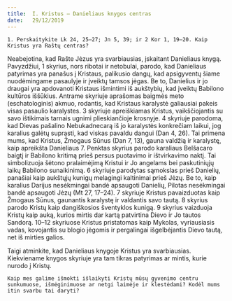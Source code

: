 ```yaml
---
title:  I. Kristus – Danieliaus knygos centras
date:   29/12/2019
---
```


`1. Perskaitykite Lk 24, 25–27; Jn 5, 39; ir 2 Kor 1, 19–20. Kaip Kristus yra Raštų centras?`
														
Neabejotina, kad Rašte Jėzus yra svarbiausias, įskaitant Danieliaus knygą. Pavyzdžiui, 1 skyrius, nors ribotai ir netobulai, parodo, kad Danieliaus patyrimas yra panašus į Kristaus, palikusio dangų, kad apsigyventų šiame nuodėmingame pasaulyje ir įveiktų tamsos jėgas. Be to, Danielius ir jo draugai yra apdovanoti Kristaus išmintimi iš aukštybių, kad įveiktų Babilono kultūros iššūkius. Antrame skyriuje aprašomas baigmės meto (eschatologinis) akmuo, rodantis, kad Kristaus karalystė galiausiai pakeis visas pasaulio karalystes. 3 skyriuje apreiškiamas Kristus, vaikščiojantis su savo ištikimais tarnais ugnimi plieskiančioje krosnyje. 4 skyriuje parodoma, kad Dievas pašalino Nebukadnecarą iš jo karalystės konkrečiam laikui, jog karalius galėtų suprasti, kad viskas pavaldu dangui (Dan 4, 26). Tai primena mums, kad Kristus, Žmogaus Sūnus (Dan 7, 13), gauna valdžią ir karalystę, kaip apreikšta Danieliaus 7. Penktas skyrius parodo karaliaus Belšacaro baigtį ir Babilono kritimą prieš persus puotavimo ir ištvirkavimo naktį. Tai simbolizuoja šėtono pralaimėjimą Kristui ir Jo angelams bei paskutiniųjų laikų Babilono sunaikinimą. 6 skyriuje parodytas sąmokslas prieš Danielių, panašiai kaip aukštųjų kunigų melagingi kaltinimai prieš Jėzų. Be to, kaip karalius Darijus nesėkmingai bandė apsaugoti Danielių, Pilotas nesėkmingai bandė apsaugoti Jėzų (Mt 27, 17–24). 7 skyriuje Kristus pavaizduotas kaip Žmogaus Sūnus, gaunantis karalystę ir valdantis savo tautą. 8 skyrius parodo Kristų kaip dangiškosios šventyklos kunigą. 9 skyrius vaizduoja Kristų kaip auką, kurios mirtis dar kartą patvirtina Dievo ir Jo tautos Sandorą. 10–12 skyriuose Kristus pristatomas kaip Mykolas, vyriausiasis vadas, kovojantis su blogio jėgomis ir pergalingai išgelbėjantis Dievo tautą, net iš mirties galios.

Taigi atminkite, kad Danieliaus knygoje Kristus yra svarbiausias. Kiekviename knygos skyriuje yra tam tikras patyrimas ar mintis, kurie nurodo į Kristų.

`Kaip mes galime išmokti išlaikyti Kristų mūsų gyvenimo centru sunkumuose, išmėginimuose ar netgi laimėje ir klestėdami? Kodėl mums itin svarbu tai daryti?`
